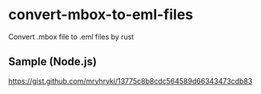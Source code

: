 # convert-mbox-to-eml-files

Convert .mbox file to .eml files by rust

## Sample (Node.js)

https://gist.github.com/mryhryki/13775c8b8cdc564589d66343473cdb83
